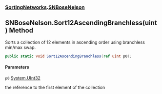 ### [SortingNetworks](SortingNetworks.md 'SortingNetworks').[SNBoseNelson](SortingNetworks.SNBoseNelson.md 'SortingNetworks.SNBoseNelson')

## SNBoseNelson.Sort12AscendingBranchless(uint) Method

Sorts a collection of 12 elements in ascending order using branchless min/max swap.

```csharp
public static void Sort12AscendingBranchless(ref uint p0);
```
#### Parameters

<a name='SortingNetworks.SNBoseNelson.Sort12AscendingBranchless(uint).p0'></a>

`p0` [System.UInt32](https://docs.microsoft.com/en-us/dotnet/api/System.UInt32 'System.UInt32')

the reference to the first element of the collection